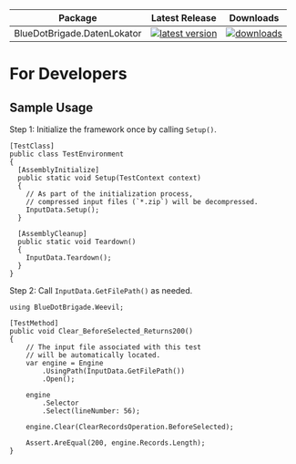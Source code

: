 
| Package | Latest Release | Downloads |
| --- | --- | --- |
| BlueDotBrigade.DatenLokator | [![latest version](https://img.shields.io/nuget/v/BlueDotBrigade.DatenLokator)](https://www.nuget.org/packages/BlueDotBrigade.DatenLokator) | [![downloads](https://img.shields.io/nuget/dt/BlueDotBrigade.DatenLokator)](https://www.nuget.org/packages/BlueDotBrigade.DatenLokator) |

# For Developers

## Sample Usage

Step 1: Initialize the framework once by calling `Setup()`.

```CSharp
[TestClass]
public class TestEnvironment
{
  [AssemblyInitialize]
  public static void Setup(TestContext context)
  {
    // As part of the initialization process, 
    // compressed input files (`*.zip`) will be decompressed.
    InputData.Setup();
  }

  [AssemblyCleanup]
  public static void Teardown()
  {
    InputData.Teardown();
  }
}
```

Step 2: Call `InputData.GetFilePath()` as needed.

```CSharp
using BlueDotBrigade.Weevil;

[TestMethod]
public void Clear_BeforeSelected_Returns200()
{
	// The input file associated with this test
	// will be automatically located.
	var engine = Engine
		.UsingPath(InputData.GetFilePath())
		.Open();

	engine
		.Selector
		.Select(lineNumber: 56);

	engine.Clear(ClearRecordsOperation.BeforeSelected);

	Assert.AreEqual(200, engine.Records.Length);
}
```
